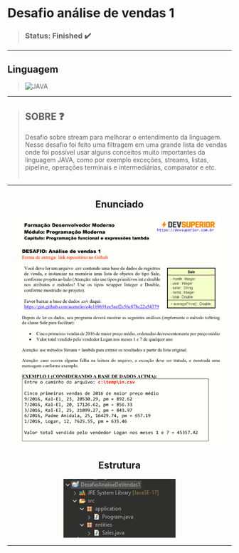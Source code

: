 # Desafio análise de vendas 1


>### Status: Finished ✔️

---

## Linguagem
> <img align-itens="center" alt="JAVA" src="https://img.shields.io/badge/Java-ED8B00?style=for-the-badge&logo=java&logoColor=white"/>

---

>## SOBRE ❓
> Desafio sobre stream para melhorar o entendimento da linguagem. Nesse desafio foi feito uma filtragem em uma grande lista de vendas onde foi possível usar alguns conceitos muito importantes da linguagem JAVA, como por exemplo exceções, streams, listas, pipeline, operações terminais e intermediárias, comparator e etc.<br><br>

---

<div align="center" >

## Enunciado 

<img src="https://github.com/Leothurm/Desafio-analise-vendas-1/blob/main/imgs/enunciado1.PNG">


## Estrutura

<img src="https://github.com/Leothurm/Desafio-analise-vendas-1/blob/main/imgs/Estrutura.PNG">

</div>

---
